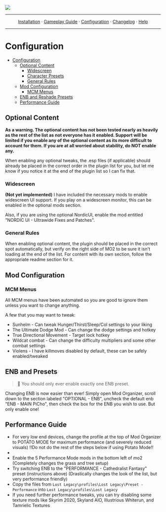 <a href="#"><img src="images/banner.webp" target="_blank"></a>

---

<p align="center">
  <a href="README.md">Installation</a> ·
  <a href="GAMEPLAY.md">Gameplay Guide</a> ·
  <a href="CONFIGURATION.md">Configuration</a> ·
  <a href="CHANGELOG.md">Changelog</a> ·
  <a href="HELP.md">Help</a>
</p>

---


# Configuration

- [Configuration](#configuration)
  - [Optional Content](#optional-content)
    - [Widescreen](#widescreen)
    - [Character Presets](#character-presets)
    - [General Rules](#general-rules)
  - [Mod Configuration](#mod-configuration)
    - [MCM Menus](#mcm-menus)
  - [ENB and Reshade Presets](#enb-and-reshade-presets)
  - [Performance Guide](#performance-guide)

## Optional Content
**As a warning. The optional content has not been tested nearly as heavily as the rest of the list as not everyone has it enabled. Support will be limited if you enable any of the optional content as its more difficult to account for them. If you are at all worried about stability, do NOT enable any.**

When enabling any optional tweaks, the .esp files (if applicable) should already be placed in the correct order in the plugin list for you, but let me know if you notice it at the end of the plugin list so I can fix that.

### Widescreen

**(Not yet implemented)** I have included the necessary mods to enable widescreen UI support. If you play on a widescreen monitor, this can be enabled in the optional mods section.



Also, if you are using the optional NordicUI, enable the mod entitled "NORDIC UI - Ultrawide Fixes and Patches".


### General Rules
When enabling optional content, the plugin should be placed in the correct spot automatically, but verify on the right side of MO2 to be sure it isn't loading at the end of the list. For content with its own section, follow the appropriate readme section for it.

## Mod Configuration

### MCM Menus

All MCM menus have been automated so you are good to ignore them unless you want to change anything.

A few that you may want to tweak:
- Sunhelm - Can tweak Hunger/Thirst/Sleep/Col settings to your liking
- The Ultimate Dodge Mod - Can change the dodge settings and hotkey
- True Directional Movement - Target lock hotkey
- Wildcat combat - Can change the difficulty multipliers and some other combat settings
- Violens - I have killmoves disabled by default, these can be safely enabled/tweaked

## ENB and Presets

> :ledger: You should only ever enable exactly one ENB preset.

Changing ENB is now easier than ever! Simply open Mod Organizer, scroll down to the section labeled "OPTIONAL - ENB", uncheck the default enb "ENB - MAIN PiCho", then check the box for the ENB you wish to use. But only enable one!


## Performance Guide

- For very low end devices, change the profile at the top of Mod Organizer to POTATO MODE for maximum performance (and severely reduced visuals) !!Do not do the rest of the steps below if using Potato Mode!!
- 
- Enable the 5 Performance Mode mods in the bottom left of mo2 (Completely changes the grass and tree setup)
- Try switching ENB to the "PERFORMANCE - Cathedralist Fantasy" preset (instructions above) (Drastically changes the look of the list, but very performance friendly)
- Copy the files from `Lost Legacy\profiles\Lost Legacy\Preset - Performance` into `Lost Legacy\profiles\Lost Legacy`
- If you need further performance tweaks, you can try disabling some texture mods like Skyrim 2020, Skyland AIO, Illustrious Whiterun, and Tamrielic Textures


